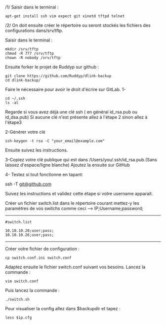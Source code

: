 /1/ Saisir dans le terminal :

    apt-get install ssh vim expect git xinetd tftpd telnet

/2/ On doit ensuite créer le répertoire ou seront stockés les fichiers des
  configurations dans/srv/tftp.

 Saisir dans le terminal :

    mkdir /srv/tftp
    chmod -R 777 /srv/tftp
    chown -R nobody /srv/tftp

Ensuite forker le projet de Ruddyp sur github :

    git clone https://github.com/Ruddyp/dlink-backup
    cd dlink-backup/

Faire le nécessaire pour avoir le droit d'écrire sur GitLab.
1-

    cd ~/.ssh
    ls -al

Regarde si vous avez déjà une clé ssh ( en général id_rsa.pub ou id_dsa.pub)
Si aucune clé n'est présente allez à l'étape 2 sinon allez à l'étape3

2-Générer votre clé

    ssh-keygen -t rsa -C "your_email@example.com"

Ensuite suivez les instructions.

3-Copiez votre clé publique qui est dans /Users/you/.ssh/id_rsa.pub.(Sans laissez
d'espace/ligne blanche)
Ajoutez la ensuite sur GitHub

4- Testez si tout fonctionne en tapant:

   ssh -T git@github.com

Suivez les instructions et validez cette étape si votre username apparait.

Créer un fichier switch.list dans le répertoire courant mettez-y les paramètres
 de vos switchs comme ceci --> IP;Username;password;
_______________________________________________________________________________

    #switch.list

    10.10.10.20;user;pass;
    10.10.10.26;user;pass;
_______________________________________________________________________________

Créer votre fichier de configuration :

    cp switch.conf.ini switch.conf

Adaptez ensuite le fichier switch.conf suivant vos besoins.
Lancez la commande :

    vim switch.conf

Puis lancez la commande :

    ./switch.sh

Pour visualiser la config allez dans $backupdir et tapez :

    less $ip.cfg

